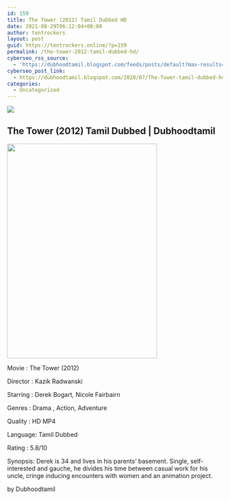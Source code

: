 ```yaml
---
id: 159
title: The Tower (2012) Tamil Dubbed HD
date: 2021-08-29T06:12:04+00:00
author: tentrockers
layout: post
guid: https://tentrockers.online/?p=159
permalink: /the-tower-2012-tamil-dubbed-hd/
cyberseo_rss_source:
  - 'https://dubhoodtamil.blogspot.com/feeds/posts/default?max-results=150&start-index=151'
cyberseo_post_link:
  - https://dubhoodtamil.blogspot.com/2020/07/The-Tower-tamil-dubbed-hd.html
categories:
  - Uncategorized
---
```

<div class="media_block">
  <img src="https://1.bp.blogspot.com/-2hAlYvcCzx4/XyKbnlYzXpI/AAAAAAAABzI/j_pGX2f2aXY1j6VbG3S2w5V_bWLrqkBnwCNcBGAsYHQ/s72-w350-h500-c/Tower_DVD_sleeve_retail.jpg" class="media_thumbnail" />
</div>

## <span>The Tower (2012) Tamil Dubbed | Dubhoodtamil</span>

<div class="separator">
  <a href="https://1.bp.blogspot.com/-2hAlYvcCzx4/XyKbnlYzXpI/AAAAAAAABzI/j_pGX2f2aXY1j6VbG3S2w5V_bWLrqkBnwCNcBGAsYHQ/s2048/Tower_DVD_sleeve_retail.jpg"><img loading="lazy" border="0" data-original-height="2048" data-original-width="1436" height="500" src="https://1.bp.blogspot.com/-2hAlYvcCzx4/XyKbnlYzXpI/AAAAAAAABzI/j_pGX2f2aXY1j6VbG3S2w5V_bWLrqkBnwCNcBGAsYHQ/w350-h500/Tower_DVD_sleeve_retail.jpg" width="350" /></a>
</div>

Movie	<span></span>:	<span></span>The Tower (2012)

Director	<span></span>:	<span></span>Kazik Radwanski

Starring	<span></span>:	<span></span>Derek Bogart, Nicole Fairbairn

Genres	<span></span>:	<span></span>Drama , Action, Adventure

Quality	<span></span>:	<span></span>HD MP4

Language:	<span></span>Tamil Dubbed

Rating	<span></span>:	<span></span>5.8/10

Synopsis: Derek is 34 and lives in his parents&#8217; basement. Single, self-interested and gauche, he divides his time between casual work for his uncle, cringe inducing encounters with women and an animation project.

<span>by Dubhoodtamil</span>